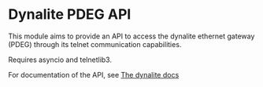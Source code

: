 # Dynalite PDEG API

This module aims to provide an API to access the dynalite ethernet gateway (PDEG) through its telnet communication capabilities.

Requires asyncio and telnetlib3.

For documentation of the API, see [The dynalite docs](https://docs.dynalite.com/system-builder/latest/ethernet_gateways/integration/dynet_text.html#_telnet_access)
